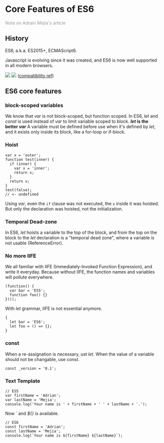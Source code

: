 # Core Features of ES6
<span style="color:#999">Note on Adrain Mejia's article</span>

## History
ES6, a.k.a. ES2015+, ECMAScript6.

Javascript is evolving since it was created, and ES6 is now well supported in all modern browsers.

![](http://www.itnose.net/img/20161122/196231.png)
![](http://www.itnose.net/img/20161122/196240.png)
([compatibility ref](https://kangax.github.io/compat-table/es6/))

## ES6 core features

### block-scoped variables
We know that *var* is not block-scoped, but function scoped.
In ES6, *let* and *const* is used instead of *var* to limit variable scoped to block.
__*let* is the better *var*__
A variable must be defined before use when it's defined by *let*, and it exists only inside its block, like a for-loop or if-block.

### Hoist
```
var x = 'outer';
function test(inner) {
  if (inner) {
    var x = 'inner';
    return x;
  }
  return x;
}
test(false);
// <- undefined
```
Using *var*, even the `if` clause was not executed, the `x` inside it was hoisted. But only the declaration was hoisted, not the initialization.

### Temporal Dead-zone
In ES6, *let* hoists a variable to the top of the block, and from the top on the block to the *let* declaration is a "temporal dead zone", where a variable is not usable (ReferenceError).

### No more IIFE
We all familiar with IIFE (Immediately-Invoked Function Expression), and write it everyday. Because without IIFE, the function names and variables will pollute everywhere.
```
(function() {
  var bar = 'ES5';
  function foo() {}
}());
```
With *let* grammar, IIFE is not essential anymore.
```
{
  let bar = 'ES6';
  let foo = () => {};
}
```

### const
When a re-assignation is necessary, ust *let*.
When the value of a variable should not be changable, use *const*.
```
const _version = '0.1';
```

### Text Template
```
// ES5
var firstName = 'Adrian';
var lastName = 'Mejia';
console.log('Your name is ' + firstName + ' ' + lastName + '.');
```
Now *\`* and *${}* is available.
```
// ES6
const firstName = 'Adrian';
const lastName = 'Mejia';
console.log(`Your name is ${firstName} ${lastName}`);
```

###
